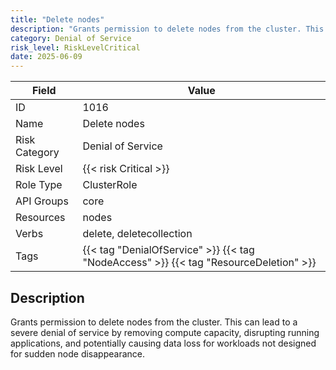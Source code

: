 ```yaml
---
title: "Delete nodes"
description: "Grants permission to delete nodes from the cluster. This can lead to a severe denial of service by removing compute capacity, disrupting running applications, and potentially causing data loss for workloads not designed for sudden node disappearance."
category: Denial of Service
risk_level: RiskLevelCritical
date: 2025-06-09
---
```


| Field         | Value                                                                                 |
| ------------- | ------------------------------------------------------------------------------------- |
| ID            | 1016                                                                                  |
| Name          | Delete nodes                                                                          |
| Risk Category | Denial of Service                                                                     |
| Risk Level    | {{< risk Critical >}}                                                                 |
| Role Type     | ClusterRole                                                                           |
| API Groups    | core                                                                                  |
| Resources     | nodes                                                                                 |
| Verbs         | delete, deletecollection                                                              |
| Tags          | {{< tag "DenialOfService" >}} {{< tag "NodeAccess" >}} {{< tag "ResourceDeletion" >}} |

## Description

Grants permission to delete nodes from the cluster. This can lead to a severe denial of service by removing compute capacity, disrupting running applications, and potentially causing data loss for workloads not designed for sudden node disappearance.
